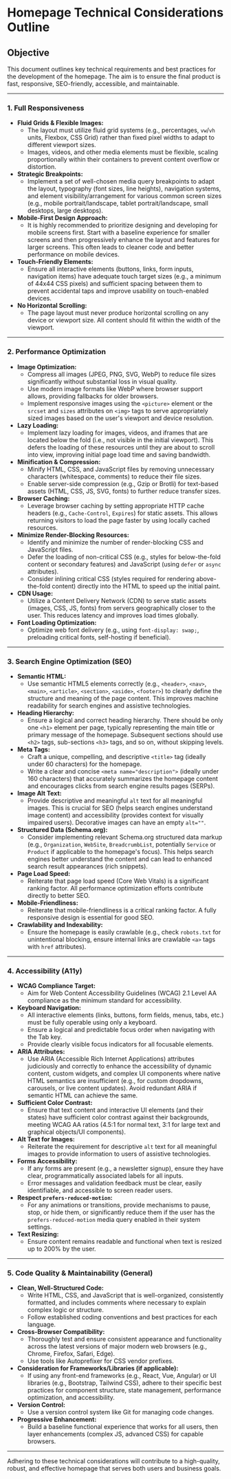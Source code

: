 # Homepage Technical Considerations Outline

## Objective
This document outlines key technical requirements and best practices for the development of the homepage. The aim is to ensure the final product is fast, responsive, SEO-friendly, accessible, and maintainable.

---

### 1. Full Responsiveness

*   **Fluid Grids & Flexible Images:**
    *   The layout must utilize fluid grid systems (e.g., percentages, `vw`/`vh` units, Flexbox, CSS Grid) rather than fixed pixel widths to adapt to different viewport sizes.
    *   Images, videos, and other media elements must be flexible, scaling proportionally within their containers to prevent content overflow or distortion.
*   **Strategic Breakpoints:**
    *   Implement a set of well-chosen media query breakpoints to adapt the layout, typography (font sizes, line heights), navigation systems, and element visibility/arrangement for various common screen sizes (e.g., mobile portrait/landscape, tablet portrait/landscape, small desktops, large desktops).
*   **Mobile-First Design Approach:**
    *   It is highly recommended to prioritize designing and developing for mobile screens first. Start with a baseline experience for smaller screens and then progressively enhance the layout and features for larger screens. This often leads to cleaner code and better performance on mobile devices.
*   **Touch-Friendly Elements:**
    *   Ensure all interactive elements (buttons, links, form inputs, navigation items) have adequate touch target sizes (e.g., a minimum of 44x44 CSS pixels) and sufficient spacing between them to prevent accidental taps and improve usability on touch-enabled devices.
*   **No Horizontal Scrolling:**
    *   The page layout must never produce horizontal scrolling on any device or viewport size. All content should fit within the width of the viewport.

---

### 2. Performance Optimization

*   **Image Optimization:**
    *   Compress all images (JPEG, PNG, SVG, WebP) to reduce file sizes significantly without substantial loss in visual quality.
    *   Use modern image formats like WebP where browser support allows, providing fallbacks for older browsers.
    *   Implement responsive images using the `<picture>` element or the `srcset` and `sizes` attributes on `<img>` tags to serve appropriately sized images based on the user's viewport and device resolution.
*   **Lazy Loading:**
    *   Implement lazy loading for images, videos, and iframes that are located below the fold (i.e., not visible in the initial viewport). This defers the loading of these resources until they are about to scroll into view, improving initial page load time and saving bandwidth.
*   **Minification & Compression:**
    *   Minify HTML, CSS, and JavaScript files by removing unnecessary characters (whitespace, comments) to reduce their file sizes.
    *   Enable server-side compression (e.g., Gzip or Brotli) for text-based assets (HTML, CSS, JS, SVG, fonts) to further reduce transfer sizes.
*   **Browser Caching:**
    *   Leverage browser caching by setting appropriate HTTP cache headers (e.g., `Cache-Control`, `Expires`) for static assets. This allows returning visitors to load the page faster by using locally cached resources.
*   **Minimize Render-Blocking Resources:**
    *   Identify and minimize the number of render-blocking CSS and JavaScript files.
    *   Defer the loading of non-critical CSS (e.g., styles for below-the-fold content or secondary features) and JavaScript (using `defer` or `async` attributes).
    *   Consider inlining critical CSS (styles required for rendering above-the-fold content) directly into the HTML to speed up the initial paint.
*   **CDN Usage:**
    *   Utilize a Content Delivery Network (CDN) to serve static assets (images, CSS, JS, fonts) from servers geographically closer to the user. This reduces latency and improves load times globally.
*   **Font Loading Optimization:**
    *   Optimize web font delivery (e.g., using `font-display: swap;`, preloading critical fonts, self-hosting if beneficial).

---

### 3. Search Engine Optimization (SEO)

*   **Semantic HTML:**
    *   Use semantic HTML5 elements correctly (e.g., `<header>`, `<nav>`, `<main>`, `<article>`, `<section>`, `<aside>`, `<footer>`) to clearly define the structure and meaning of the page content. This improves machine readability for search engines and assistive technologies.
*   **Heading Hierarchy:**
    *   Ensure a logical and correct heading hierarchy. There should be only one `<h1>` element per page, typically representing the main title or primary message of the homepage. Subsequent sections should use `<h2>` tags, sub-sections `<h3>` tags, and so on, without skipping levels.
*   **Meta Tags:**
    *   Craft a unique, compelling, and descriptive `<title>` tag (ideally under 60 characters) for the homepage.
    *   Write a clear and concise `<meta name="description">` (ideally under 160 characters) that accurately summarizes the homepage content and encourages clicks from search engine results pages (SERPs).
*   **Image Alt Text:**
    *   Provide descriptive and meaningful `alt` text for all meaningful images. This is crucial for SEO (helps search engines understand image content) and accessibility (provides context for visually impaired users). Decorative images can have an empty `alt=""`.
*   **Structured Data (Schema.org):**
    *   Consider implementing relevant Schema.org structured data markup (e.g., `Organization`, `WebSite`, `BreadcrumbList`, potentially `Service` or `Product` if applicable to the homepage's focus). This helps search engines better understand the content and can lead to enhanced search result appearances (rich snippets).
*   **Page Load Speed:**
    *   Reiterate that page load speed (Core Web Vitals) is a significant ranking factor. All performance optimization efforts contribute directly to better SEO.
*   **Mobile-Friendliness:**
    *   Reiterate that mobile-friendliness is a critical ranking factor. A fully responsive design is essential for good SEO.
*   **Crawlability and Indexability:**
    *   Ensure the homepage is easily crawlable (e.g., check `robots.txt` for unintentional blocking, ensure internal links are crawlable `<a>` tags with `href` attributes).

---

### 4. Accessibility (A11y)

*   **WCAG Compliance Target:**
    *   Aim for Web Content Accessibility Guidelines (WCAG) 2.1 Level AA compliance as the minimum standard for accessibility.
*   **Keyboard Navigation:**
    *   All interactive elements (links, buttons, form fields, menus, tabs, etc.) must be fully operable using only a keyboard.
    *   Ensure a logical and predictable focus order when navigating with the Tab key.
    *   Provide clearly visible focus indicators for all focusable elements.
*   **ARIA Attributes:**
    *   Use ARIA (Accessible Rich Internet Applications) attributes judiciously and correctly to enhance the accessibility of dynamic content, custom widgets, and complex UI components where native HTML semantics are insufficient (e.g., for custom dropdowns, carousels, or live content updates). Avoid redundant ARIA if semantic HTML can achieve the same.
*   **Sufficient Color Contrast:**
    *   Ensure that text content and interactive UI elements (and their states) have sufficient color contrast against their backgrounds, meeting WCAG AA ratios (4.5:1 for normal text, 3:1 for large text and graphical objects/UI components).
*   **Alt Text for Images:**
    *   Reiterate the requirement for descriptive `alt` text for all meaningful images to provide information to users of assistive technologies.
*   **Forms Accessibility:**
    *   If any forms are present (e.g., a newsletter signup), ensure they have clear, programmatically associated labels for all inputs.
    *   Error messages and validation feedback must be clear, easily identifiable, and accessible to screen reader users.
*   **Respect `prefers-reduced-motion`:**
    *   For any animations or transitions, provide mechanisms to pause, stop, or hide them, or significantly reduce them if the user has the `prefers-reduced-motion` media query enabled in their system settings.
*   **Text Resizing:**
    *   Ensure content remains readable and functional when text is resized up to 200% by the user.

---

### 5. Code Quality & Maintainability (General)

*   **Clean, Well-Structured Code:**
    *   Write HTML, CSS, and JavaScript that is well-organized, consistently formatted, and includes comments where necessary to explain complex logic or structure.
    *   Follow established coding conventions and best practices for each language.
*   **Cross-Browser Compatibility:**
    *   Thoroughly test and ensure consistent appearance and functionality across the latest versions of major modern web browsers (e.g., Chrome, Firefox, Safari, Edge).
    *   Use tools like Autoprefixer for CSS vendor prefixes.
*   **Consideration for Frameworks/Libraries (if applicable):**
    *   If using any front-end frameworks (e.g., React, Vue, Angular) or UI libraries (e.g., Bootstrap, Tailwind CSS), adhere to their specific best practices for component structure, state management, performance optimization, and accessibility.
*   **Version Control:**
    *   Use a version control system like Git for managing code changes.
*   **Progressive Enhancement:**
    *   Build a baseline functional experience that works for all users, then layer enhancements (complex JS, advanced CSS) for capable browsers.

---
Adhering to these technical considerations will contribute to a high-quality, robust, and effective homepage that serves both users and business goals.
